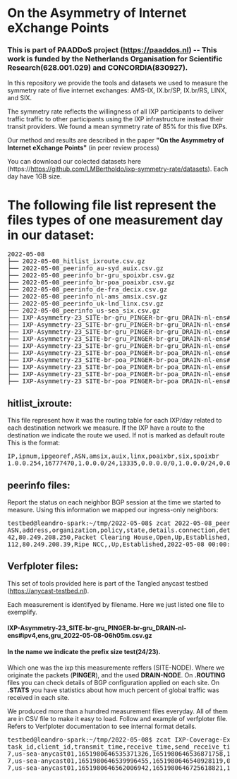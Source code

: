 # On the Asymmetry of Internet eXchange Points
### This is part of PAADDoS project (https://paaddos.nl) -- This work is funded by the Netherlands Organisation for Scientific Research(628.001.029) and CONCORDIA(830927).

In this repository we provide the tools and datasets we used to measure the symmetry rate of five internet exchanges: 
AMS-IX, IX.br/SP, IX.br/RS, LINX, and SIX.

The symmetry rate reflects the willingness of all IXP participants to deliver traffic traffic to other participants 
using the IXP infrastructure instead their transit providers. We found a mean symmetry rate of 85% for this five IXPs.

Our method and results are described in the paper **"On the Asymmetry of Internet eXchange Points"** (in peer review process)

You can download our colected datasets here (https://https://github.com/LMBertholdo/ixp-symmetry-rate/datasets). Each day have 1GB size.

# The following file list represent the files types of one measurement day in our dataset:

<pre>
2022-05-08
├── 2022-05-08_hitlist_ixroute.csv.gz
├── 2022-05-08_peerinfo_au-syd_auix.csv.gz
├── 2022-05-08_peerinfo_br-gru_spoixbr.csv.gz
├── 2022-05-08_peerinfo_br-poa_poaixbr.csv.gz
├── 2022-05-08_peerinfo_de-fra_decix.csv.gz
├── 2022-05-08_peerinfo_nl-ams_amsix.csv.gz
├── 2022-05-08_peerinfo_uk-lnd_linx.csv.gz
├── 2022-05-08_peerinfo_us-sea_six.csv.gz
├── IXP-Asymmetry-23_SITE-br-gru_PINGER-br-gru_DRAIN-nl-ens#ipv4,ens,gru_2022-05-08-06h05m.csv.gz
├── IXP-Asymmetry-23_SITE-br-gru_PINGER-br-gru_DRAIN-nl-ens#ipv4,ens,gru_2022-05-08-06h05m.meta
├── IXP-Asymmetry-23_SITE-br-gru_PINGER-br-gru_DRAIN-nl-ens#ipv4,ens,gru_2022-05-08-06h05m.meta-convert
├── IXP-Asymmetry-23_SITE-br-gru_PINGER-br-gru_DRAIN-nl-ens#ipv4,ens,gru_2022-05-08-06h05m.routing
├── IXP-Asymmetry-23_SITE-br-gru_PINGER-br-gru_DRAIN-nl-ens#ipv4,ens,gru_2022-05-08-06h05m.stats
├── IXP-Asymmetry-23_SITE-br-poa_PINGER-br-poa_DRAIN-nl-ens#ipv4,poa,ens_2022-05-08-06h30m.csv.gz
├── IXP-Asymmetry-23_SITE-br-poa_PINGER-br-poa_DRAIN-nl-ens#ipv4,poa,ens_2022-05-08-06h30m.meta
├── IXP-Asymmetry-23_SITE-br-poa_PINGER-br-poa_DRAIN-nl-ens#ipv4,poa,ens_2022-05-08-06h30m.meta-convert
├── IXP-Asymmetry-23_SITE-br-poa_PINGER-br-poa_DRAIN-nl-ens#ipv4,poa,ens_2022-05-08-06h30m.routing
├── IXP-Asymmetry-23_SITE-br-poa_PINGER-br-poa_DRAIN-nl-ens#ipv4,poa,ens_2022-05-08-06h30m.stats
</pre>

## hitlist_ixroute: 
This file represent how it was the routing table for each IXP/day related to each destination network we measure.
If the IXP have a route to the destination we indicate the route we used. If not is marked as default route
This is the format:
<pre>
IP,ipnum,ipgeoref,ASN,amsix,auix,linx,poaixbr,six,spoixbr
1.0.0.254,16777470,1.0.0.0/24,13335,0.0.0.0/0,1.0.0.0/24,0.0.0.0/0,0.0.0.0/0,0.0.0.0/0,0.0.0.0/0
</pre>

## peerinfo files:
Report the status on each neighbor BGP session at the time we started to measure.
Using this information we mapped our ingress-only neighbors:
<pre>
testbed@leandro-spark:~/tmp/2022-05-08$ zcat 2022-05-08_peerinfo_nl-ams_amsix.csv.gz | head
ASN,address,organization,policy,state,details.connection,details.state_changed
42,80.249.208.250,Packet Clearing House,Open,Up,Established,2022-05-08 00:00:00
112,80.249.208.39,Ripe NCC,,Up,Established,2022-05-08 00:00:00
</pre>

## Verfploter files:
This set of tools provided here is part of the Tangled anycast testbed
(https://anycast-testbed.nl).

Each measurement is identifyed by filename. Here we just listed one file to exemplify.

#### IXP-Asymmetry-23_SITE-br-gru_PINGER-br-gru_DRAIN-nl-ens#ipv4,ens,gru_2022-05-08-06h05m.csv.gz

#### In the name we indicate the prefix size test(24/23).
Which one was the ixp this measuremente reffers (SITE-NODE).
Where we originate the packets (<b>PINGER</b>), and the used <b>DRAIN-NODE</b>.
On <b>.ROUTING</b> files you can check details of BGP configuration applied on each site.
On <b>.STATS</b> you have statistics about how much percent of global traffic was received in each site.

We produced more than a hundred measurement files everyday. All of them are in CSV file to make it
easy to load. Follow and example of verfploter file. Refers to Verfploter documentation to see internal format details.
<pre>
testbed@leandro-spark:~/tmp/2022-05-08$ zcat IXP-Coverage-Exclusive-24_SITE-us-sea_PINGER-us-sea_DRAIN-none#ipv4,sea_2022-05-08-03h29m.csv.gz | head
task_id,client_id,transmit_time,receive_time,send_receive_time_diff,source_address,destination_address,meta_source_address,meta_destination_address,ttl,source_address_country,source_address_asn
7,us-sea-anycast01,1651980646535371326,1651980646536871758,1.500432,1.0.0.254,145.100.119.1,145.100.119.1,1.0.0.254,59,AU,13335
7,us-sea-anycast01,1651980646539996455,1651980646540928119,0.931664,1.1.1.254,145.100.119.1,145.100.119.1,1.1.1.254,59,AU,13335
7,us-sea-anycast01,1651980646562006942,1651980646725618821,163.611879,1.11.92.65,145.100.119.1,145.100.119.1,1.11.92.65,244,KR,45996
</pre>





